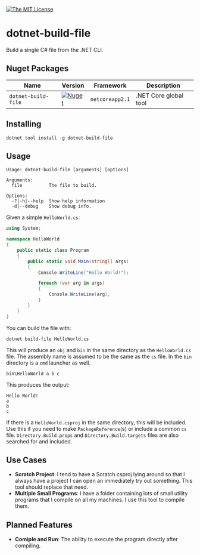 [![The MIT License](https://img.shields.io/badge/license-MIT-orange.svg?style=flat-square)](http://opensource.org/licenses/MIT)

# dotnet-build-file

Build a single C# file from the .NET CLI.

## Nuget Packages

| Name    | Version | Framework | Description
| --------| ---------------------------------------- | ---------- |-------
| `dotnet-build-file` | [![Nuget](https://img.shields.io/nuget/v/dotnet-build-file.svg?maxAge=10800)](https://www.nuget.org/packages/dotnet-build-file/) | `netcoreapp2.1` | .NET Core global tool

## Installing

```shell
dotnet tool install -g dotnet-build-file
```

## Usage

```
Usage: dotnet-build-file [arguments] [options]

Arguments:
  file          The file to build.

Options:
  -?|-h|--help  Show help information
  -d|--debug    Show debug info.
```

Given a simple `HelloWorld.cs`:

```c#
using System;

namespace HelloWorld
{
    public static class Program
    {
        public static void Main(string[] args)
        {
            Console.WriteLine("Hello World!");

            foreach (var arg in args)
            {
                Console.WriteLine(arg);
            }
        }
    }   
}
```

You can build the file with:

```shell
dotnet build-file HelloWorld.cs
```

This will produce an `obj` and `bin` in the same directory as the `HelloWorld.cs`
file. The assembly name is assumed to be the same as the `cs` file. In the `bin` 
directory is a `cmd` launcher as well.

```shell
bin\HelloWorld a b c
```

This produces the output:

```
Hello World!
a
b
c
```

If there is a `HelloWorld.csproj` in the same directory, this will be included. 
Use this if you need to make `PackageReference`(s) or include a common `cs` file.
`Directory.Build.props` and `Directory.Build.targets` files are also searched for
and included.

## Use Cases

* __Scratch Project__: I tend to have a Scratch.csproj lying around so that I always
have a project I can open an immediately try out something. This tool should
replace that need.
* __Multiple Small Programs__: I have a folder containing lots of small utility
programs that I compile on all my machines. I use this tool to compile them.

## Planned Features

* __Comiple and Run__: The ability to execute the program directly after compiling.
